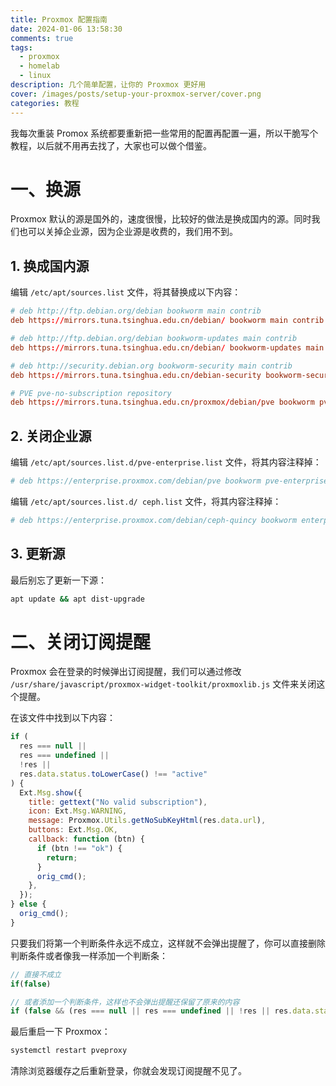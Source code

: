 ```yaml
---
title: Proxmox 配置指南
date: 2024-01-06 13:58:30
comments: true
tags:
  - proxmox
  - homelab
  - linux
description: 几个简单配置，让你的 Proxmox 更好用
cover: /images/posts/setup-your-proxmox-server/cover.png
categories: 教程
---
```


我每次重装 Promox 系统都要重新把一些常用的配置再配置一遍，所以干脆写个教程，以后就不用再去找了，大家也可以做个借鉴。

# 一、换源

Proxmox 默认的源是国外的，速度很慢，比较好的做法是换成国内的源。同时我们也可以关掉企业源，因为企业源是收费的，我们用不到。

## 1. 换成国内源

编辑 `/etc/apt/sources.list` 文件，将其替换成以下内容：

```conf
# deb http://ftp.debian.org/debian bookworm main contrib
deb https://mirrors.tuna.tsinghua.edu.cn/debian/ bookworm main contrib non-free non-free-firmware

# deb http://ftp.debian.org/debian bookworm-updates main contrib
deb https://mirrors.tuna.tsinghua.edu.cn/debian/ bookworm-updates main contrib non-free non-free-firmware

# deb http://security.debian.org bookworm-security main contrib
deb https://mirrors.tuna.tsinghua.edu.cn/debian-security bookworm-security main contrib non-free non-free-firmware

# PVE pve-no-subscription repository
deb https://mirrors.tuna.tsinghua.edu.cn/proxmox/debian/pve bookworm pve-no-subscription
```

## 2. 关闭企业源

编辑 `/etc/apt/sources.list.d/pve-enterprise.list` 文件，将其内容注释掉：

```conf
# deb https://enterprise.proxmox.com/debian/pve bookworm pve-enterprise
```

编辑 `/etc/apt/sources.list.d/ ceph.list` 文件，将其内容注释掉：

```conf
# deb https://enterprise.proxmox.com/debian/ceph-quincy bookworm enterprise
```

## 3. 更新源

最后别忘了更新一下源：

```sh
apt update && apt dist-upgrade
```

# 二、关闭订阅提醒

Proxmox 会在登录的时候弹出订阅提醒，我们可以通过修改 `/usr/share/javascript/proxmox-widget-toolkit/proxmoxlib.js` 文件来关闭这个提醒。

在该文件中找到以下内容：

```js
if (
  res === null ||
  res === undefined ||
  !res ||
  res.data.status.toLowerCase() !== "active"
) {
  Ext.Msg.show({
    title: gettext("No valid subscription"),
    icon: Ext.Msg.WARNING,
    message: Proxmox.Utils.getNoSubKeyHtml(res.data.url),
    buttons: Ext.Msg.OK,
    callback: function (btn) {
      if (btn !== "ok") {
        return;
      }
      orig_cmd();
    },
  });
} else {
  orig_cmd();
}
```

只要我们将第一个判断条件永远不成立，这样就不会弹出提醒了，你可以直接删除判断条件或者像我一样添加一个判断条：

```js
// 直接不成立
if(false)

// 或者添加一个判断条件，这样也不会弹出提醒还保留了原来的内容
if (false && (res === null || res === undefined || !res || res.data.status.toLowerCase() !== "active"))
```

最后重启一下 Proxmox：

```sh
systemctl restart pveproxy
```

清除浏览器缓存之后重新登录，你就会发现订阅提醒不见了。
